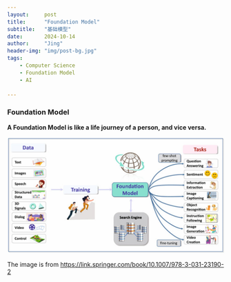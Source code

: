 ```yaml
---
layout:     post
title:      "Foundation Model"
subtitle:   "基础模型"
date:       2024-10-14
author:     "Jing"
header-img: "img/post-bg.jpg"
tags:
    - Computer Science
    - Foundation Model
    - AI

---
```



### Foundation Model
**A Foundation Model is like a life journey of a person, and vice versa.**

![](../img/foundation_model.png)

The image is from https://link.springer.com/book/10.1007/978-3-031-23190-2
